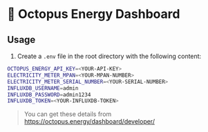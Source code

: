 # 🐙 Octopus Energy Dashboard

## Usage
1. Create a `.env` file in the root directory with the following content:
```bash
OCTOPUS_ENERGY_API_KEY=<YOUR-API-KEY>
ELECTRICITY_METER_MPAN=<YOUR-MPAN-NUMBER>
ELECTRICITY_METER_SERIAL_NUMBER=<YOUR-SERIAL-NUMBER>
INFLUXDB_USERNAME=admin
INFLUXDB_PASSWORD=admin1234
INFLUXDB_TOKEN=<YOUR-INFLUXDB-TOKEN>
```
> You can get these details from https://octopus.energy/dashboard/developer/